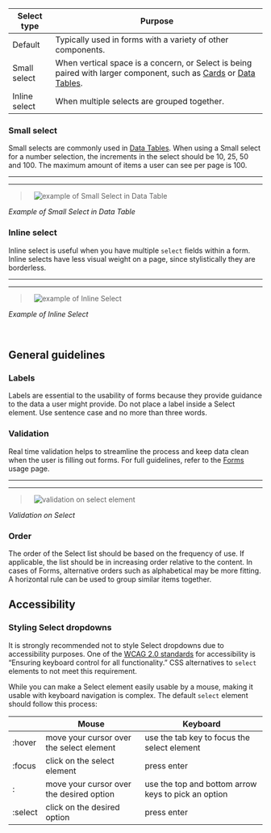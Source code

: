 | Select type      | Purpose                                                                                                                                                                                                                                                          |
|------------------|------------------------------------------------------------------------------------------------------------------------------------------------------------------------------------------------------------------------------------------------------------------|
| Default          | Typically used in forms with a variety of other components.                                                                                                                                                                                                                    |
| Small select        | When vertical space is a concern, or Select is being paired with larger component, such as [Cards](/add-ons/card) or [Data Tables](/components/data-table).                                                                                                                                                                                                                               |
| Inline select | When multiple selects are grouped together.                                                                                                                          |

### Small select
Small selects are commonly used in [Data Tables](/components/data-table). When using a Small select for a number selection, the increments in the select should be 10, 25, 50 and 100. The maximum amount of items a user can see per page is 100.

---
***
> 
![example of Small Select in Data Table](images/select-usage-3.png)

_Example of Small Select in Data Table_

### Inline select
Inline select is useful when you have multiple `select` fields within a form. Inline selects have less visual weight on a page, since stylistically they are borderless.

---
***
> 
![example of Inline Select](images/select-usage-4.png)

_Example of Inline Select_

<br>

## General guidelines

### Labels

Labels are essential to the usability of forms because they provide guidance to the data a user might provide. Do not place a label inside a Select element. Use sentence case and no more than three words.

### Validation

Real time validation helps to streamline the process and keep data clean when the user is filling out forms. For full guidelines, refer to the [Forms](/components/form) usage page.

---
***
> 
![validation on select element](images/select-usage-1.png)

_Validation on Select_

### Order

The order of the Select list should be based on the frequency of use. If applicable, the list should be in increasing order relative to the content. In cases of Forms, alternative orders such as alphabetical may be more fitting. A horizontal rule can be used to group similar items together.



## Accessibility

### Styling Select dropdowns

It is strongly recommended not to style Select dropdowns due to accessibility purposes.
One of the <a href="https://www.w3.org/TR/WCAG20-TECHS/G202.html" target=blank>WCAG 2.0 standards</a> for accessibility is “Ensuring keyboard control for all functionality.” CSS alternatives to `select` elements to not meet this requirement.

While you can make a Select element easily usable by a mouse, making it usable with keyboard navigation is complex. The default `select` element should follow this process:

|         | Mouse                                    | Keyboard                                            |
|---------|------------------------------------------|-----------------------------------------------------|
| :hover  | move your cursor over the select element | use the tab key to focus the select element         |
| :focus  | click on the select element              | press enter                                         |
| :       | move your cursor over the desired option | use the top and bottom arrow keys to pick an option |
| :select | click on the desired option              | press enter                                         |
